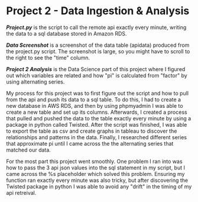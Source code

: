 # Project 2 - Data Ingestion & Analysis

***Project.py*** is the script to call the remote api exactly every minute, writing the data to a sql database stored in Amazon RDS.

***Data Screenshot*** is a screenshot of the data table (apidata) produced from the project.py script. The screenshot is large, so you might have to scroll to the right to see the "time" column.

***Project 2 Analysis*** is the Data Science part of this project where I figured out which variables are related and how "pi" is calculated from "factor" by using alternating series.

  
  My process for this project was to first figure out the script and how to pull from the api and push its data to a sql table. To do this, I had to create a new database in AWS RDS, and then by using phpmyadmin I was able to create a new table and set up its columns. Afterwards, I created a process that pulled and pushed the data to the table exactly every minute by using a package in python called Twisted. After the script was finished, I was able to export the table as csv and create graphs in tableau to discover the relationships and patterns in the data. Finally, I researched different series that approximate pi until I came across the the alternating series that matched our data.

  For the most part this project went smoothly. One problem I ran into was how to pass the 3 api json values into the sql statement in my script, but I came across the %s placeholder which solved this problem. Ensuring my function ran exactly every minute was also tricky, but after discovering the Twisted package in python I was able to avoid any "drift" in the timing of my api retreival.
